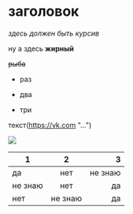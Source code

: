 # заголовок

*здесь должен быть* _курсив_

ну а здесь **жирный**

~~рыба~~

+ раз
- два
* три

текст(https://vk.com "...")

![](http://3.bp.blogspot.com/-_DLc3qDxsNA/VenIznBsK7I/AAAAAAAAB0A/GHjI_97B364/s1600/TheFunk.jpg)

1|2|3
---|:---:|---:
да|нет|не знаю
не знаю|нет|да
нет|не знаю|да
